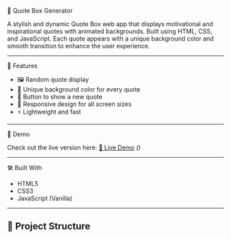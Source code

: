  🎯 Quote Box Generator

A stylish and dynamic Quote Box web app that displays motivational and inspirational quotes with animated backgrounds. Built using HTML, CSS, and JavaScript. Each quote appears with a unique background color and smooth transition to enhance the user experience.

---

 🌟 Features

- 🖼️ Random quote display
- 🎨 Unique background color for every quote
- 🔁 Button to show a new quote
- 📱 Responsive design for all screen sizes
- ⚡ Lightweight and fast

---

 🚀 Demo

Check out the live version here: [🔗 Live Demo](#) *()*

---

🛠️ Built With

- HTML5
- CSS3
- JavaScript (Vanilla)

---


## 📂 Project Structure

